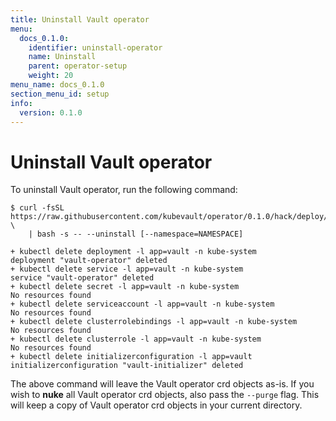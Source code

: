 ```yaml
---
title: Uninstall Vault operator
menu:
  docs_0.1.0:
    identifier: uninstall-operator
    name: Uninstall
    parent: operator-setup
    weight: 20
menu_name: docs_0.1.0
section_menu_id: setup
info:
  version: 0.1.0
---
```


# Uninstall Vault operator

To uninstall Vault operator, run the following command:

```console
$ curl -fsSL https://raw.githubusercontent.com/kubevault/operator/0.1.0/hack/deploy/vault.sh \
    | bash -s -- --uninstall [--namespace=NAMESPACE]

+ kubectl delete deployment -l app=vault -n kube-system
deployment "vault-operator" deleted
+ kubectl delete service -l app=vault -n kube-system
service "vault-operator" deleted
+ kubectl delete secret -l app=vault -n kube-system
No resources found
+ kubectl delete serviceaccount -l app=vault -n kube-system
No resources found
+ kubectl delete clusterrolebindings -l app=vault -n kube-system
No resources found
+ kubectl delete clusterrole -l app=vault -n kube-system
No resources found
+ kubectl delete initializerconfiguration -l app=vault
initializerconfiguration "vault-initializer" deleted
```

The above command will leave the Vault operator crd objects as-is. If you wish to **nuke** all Vault operator crd objects, also pass the `--purge` flag. This will keep a copy of Vault operator crd objects in your current directory.

